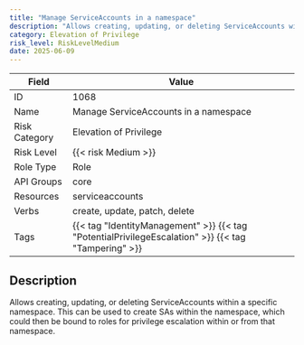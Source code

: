 ```yaml
---
title: "Manage ServiceAccounts in a namespace"
description: "Allows creating, updating, or deleting ServiceAccounts within a specific namespace. This can be used to create SAs within the namespace, which could then be bound to roles for privilege escalation within or from that namespace."
category: Elevation of Privilege
risk_level: RiskLevelMedium
date: 2025-06-09
---
```


| Field         | Value                                                                                               |
| ------------- | --------------------------------------------------------------------------------------------------- |
| ID            | 1068                                                                                                |
| Name          | Manage ServiceAccounts in a namespace                                                               |
| Risk Category | Elevation of Privilege                                                                              |
| Risk Level    | {{< risk Medium >}}                                                                                 |
| Role Type     | Role                                                                                                |
| API Groups    | core                                                                                                |
| Resources     | serviceaccounts                                                                                     |
| Verbs         | create, update, patch, delete                                                                       |
| Tags          | {{< tag "IdentityManagement" >}} {{< tag "PotentialPrivilegeEscalation" >}} {{< tag "Tampering" >}} |

## Description

Allows creating, updating, or deleting ServiceAccounts within a specific namespace. This can be used to create SAs within the namespace, which could then be bound to roles for privilege escalation within or from that namespace.
